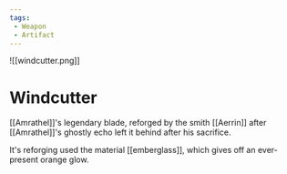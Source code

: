 ```yaml
---
tags:
 - Weapon
 - Artifact
---
```


![[windcutter.png]]

# Windcutter

[[Amrathel]]'s legendary blade, reforged by the smith [[Aerrin]] after [[Amrathel]]'s ghostly echo left it behind after his sacrifice.

It's reforging used the material [[emberglass]], which gives off an ever-present orange glow.